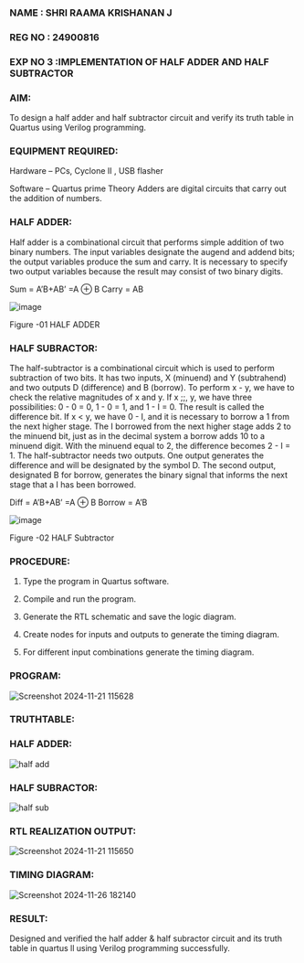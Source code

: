 ### NAME : SHRI RAAMA KRISHANAN J ###
### REG NO : 24900816 ###
### EXP NO 3 :IMPLEMENTATION OF HALF ADDER AND HALF SUBTRACTOR ###

### AIM: ###

To design a half adder and half subtractor circuit and verify its truth table in Quartus using Verilog programming.

### EQUIPMENT REQUIRED: ###

Hardware – PCs, Cyclone II , USB flasher 

Software – Quartus prime Theory Adders are digital circuits that carry out the addition of numbers.

### HALF ADDER: ###

Half adder is a combinational circuit that performs simple addition of two binary numbers. The input variables designate the augend and addend bits; the output variables produce the sum and carry. It is necessary to specify two output variables because the result may consist of two binary digits.

Sum = A’B+AB’ =A ⊕ B Carry = AB

![image](https://github.com/naavaneetha/HALF_ADDER_SUBTRACTOR/assets/154305477/bd4a0b2c-cdbc-4184-ab08-81578f121e1f)

Figure -01 HALF ADDER

### HALF SUBRACTOR: ###

The half-subtractor is a combinational circuit which is used to perform subtraction of two bits. It has two inputs, X (minuend) and Y (subtrahend) and two outputs D (difference) and B (borrow). To perform x - y, we have to check the relative magnitudes of x and y. If x ;;, y, we have three possibilities: 0 - 0 = 0, 1 - 0 = 1, and 1 - I = 0. The result is called the difference bit. If x < y, we have 0 - I, and it is necessary to borrow a 1 from the next higher stage. The I borrowed from the next higher stage adds 2 to the minuend bit, just as in the decimal system a borrow adds 10 to a minuend digit. With the minuend equal to 2, the difference becomes 2 - I = 1. The half-subtractor needs two outputs. One output generates the difference and will be designated by the symbol D. The second output, designated B for borrow, generates the binary signal that informs the next stage that a I has been borrowed. 

Diff = A’B+AB’ =A ⊕ B
Borrow = A’B

 ![image](https://github.com/naavaneetha/HALF_ADDER_SUBTRACTOR/assets/154305477/d76b099c-513f-4e7c-843a-e2fd028a531a)

Figure -02 HALF Subtractor


### PROCEDURE: ###

1.	Type the program in Quartus software.

2.	Compile and run the program.

3.	Generate the RTL schematic and save the logic diagram.

4.	Create nodes for inputs and outputs to generate the timing diagram.

5.	For different input combinations generate the timing diagram.


### PROGRAM: ###

![Screenshot 2024-11-21 115628](https://github.com/user-attachments/assets/d9053158-9ec2-46b2-8173-72f0452a7730)


### TRUTHTABLE: ###
### HALF ADDER: ###

![half add](https://github.com/user-attachments/assets/13c0f4d7-f337-42ea-b564-54b81bc49095)


### HALF SUBRACTOR: ###

![half sub](https://github.com/user-attachments/assets/5942a20b-08af-4abf-a501-37966dbb247d)

### RTL REALIZATION OUTPUT: ###

![Screenshot 2024-11-21 115650](https://github.com/user-attachments/assets/d0e14909-6d66-4fb7-9eb2-8d87c4a0d1ac)


### TIMING DIAGRAM: ###

![Screenshot 2024-11-26 182140](https://github.com/user-attachments/assets/9e4810a7-de9f-4df0-82f9-b3ecc697b7d8)


### RESULT: ###
Designed and verified the half adder & half subractor circuit and  its truth table in quartus ll using Verilog programming successfully.

